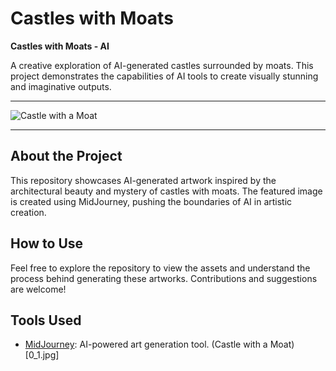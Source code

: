 # Castles with Moats
**Castles with Moats - AI**

A creative exploration of AI-generated castles surrounded by moats. This project demonstrates the capabilities of AI tools to create visually stunning and imaginative outputs.

---

![Castle with a Moat](https://www.midjourney.com/jobs/f859ef83-bd7a-4cc3-bcae-f4d36587529f?index=0)

---

## About the Project
This repository showcases AI-generated artwork inspired by the architectural beauty and mystery of castles with moats. The featured image is created using MidJourney, pushing the boundaries of AI in artistic creation.

## How to Use
Feel free to explore the repository to view the assets and understand the process behind generating these artworks. Contributions and suggestions are welcome!

## Tools Used
- [MidJourney](https://www.midjourney.com/): AI-powered art generation tool.
(Castle with a Moat) [0_1.jpg]
